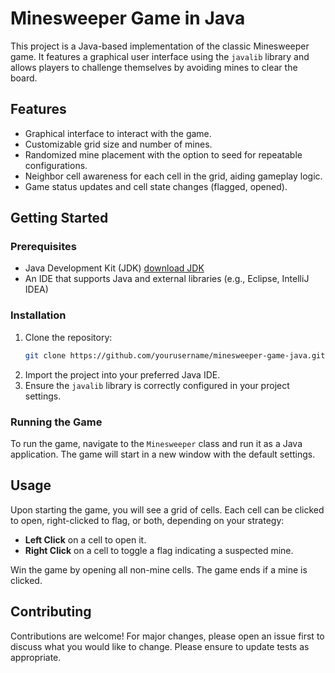 # Minesweeper Game in Java

This project is a Java-based implementation of the classic Minesweeper game. It features a graphical user interface using the `javalib` library and allows players to challenge themselves by avoiding mines to clear the board.

## Features

- Graphical interface to interact with the game.
- Customizable grid size and number of mines.
- Randomized mine placement with the option to seed for repeatable configurations.
- Neighbor cell awareness for each cell in the grid, aiding gameplay logic.
- Game status updates and cell state changes (flagged, opened).

## Getting Started

### Prerequisites

- Java Development Kit (JDK) [download JDK](https://www.oracle.com/java/technologies/javase-jdk11-downloads.html)
- An IDE that supports Java and external libraries (e.g., Eclipse, IntelliJ IDEA)

### Installation

1. Clone the repository:
   ```bash
   git clone https://github.com/yourusername/minesweeper-game-java.git
   ```
2. Import the project into your preferred Java IDE.
3. Ensure the `javalib` library is correctly configured in your project settings.

### Running the Game

To run the game, navigate to the `Minesweeper` class and run it as a Java application. The game will start in a new window with the default settings.

## Usage

Upon starting the game, you will see a grid of cells. Each cell can be clicked to open, right-clicked to flag, or both, depending on your strategy:

- **Left Click** on a cell to open it.
- **Right Click** on a cell to toggle a flag indicating a suspected mine.

Win the game by opening all non-mine cells. The game ends if a mine is clicked.

## Contributing

Contributions are welcome! For major changes, please open an issue first to discuss what you would like to change. Please ensure to update tests as appropriate.

